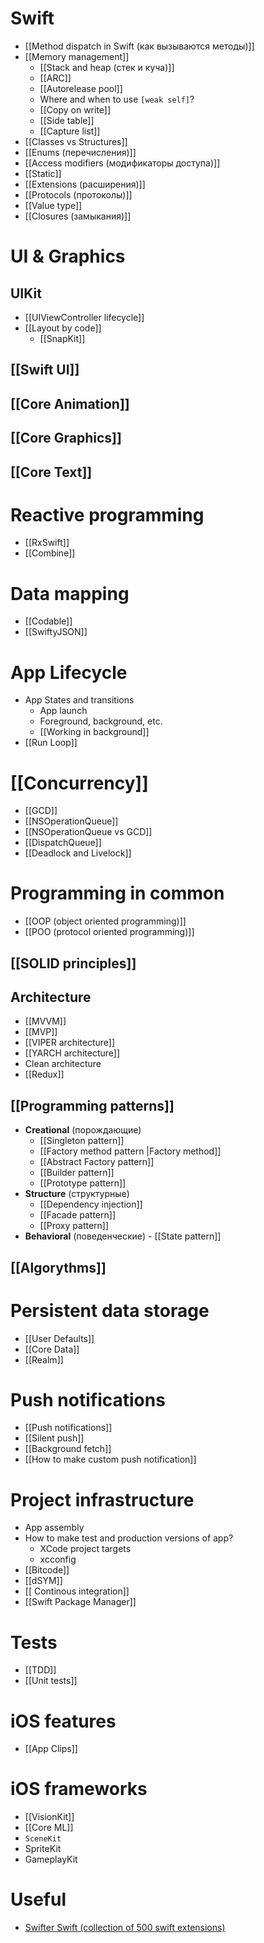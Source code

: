 # Swift
- [[Method dispatch in Swift (как вызываются методы)]]
- [[Memory management]]
	- [[Stack and heap (стек и куча)]]
	- [[ARC]]
	- [[Autorelease pool]]
	- Where and when to use `[weak self]`?
	- [[Copy on write]]
	- [[Side table]]
	- [[Capture list]]
- [[Classes vs Structures]]
- [[Enums (перечисления)]]
- [[Access modifiers (модификаторы доступа)]]
- [[Static]]
- [[Extensions (расширения)]]
- [[Protocols (протоколы)]]
- [[Value type]]
- [[Closures (замыкания)]]


# UI & Graphics
## UIKit
- [[UIViewController lifecycle]]
- [[Layout by code]]
	- [[SnapKit]]
## [[Swift UI]]
## [[Core Animation]]
## [[Core Graphics]]
## [[Core Text]]



# Reactive programming
- [[RxSwift]]
- [[Combine]]



# Data mapping
- [[Codable]]
- [[SwiftyJSON]]



# App Lifecycle
- App States and transitions
	- App launch
	- Foreground, background, etc.
	- [[Working in background]]
- [[Run Loop]]



# [[Concurrency]]
- [[GCD]]
- [[NSOperationQueue]]
- [[NSOperationQueue vs GCD]]
- [[DispatchQueue]]
- [[Deadlock and Livelock]]



# Programming in common
- [[OOP (object oriented programming)]]
- [[POO (protocol oriented programming)]]
## [[SOLID principles]]

## Architecture
- [[MVVM]]
- [[MVP]]
- [[VIPER architecture]]
- [[YARCH architecture]]
- Clean architecture
- [[Redux]]
## [[Programming patterns]]
- __Creational__ (порождающие)
	- [[Singleton pattern]]
	- [[Factory method pattern |Factory method]]
	- [[Abstract Factory pattern]]
	- [[Builder pattern]]
	- [[Prototype pattern]]
- __Structure__ (структурные)
	- [[Dependency injection]]
	- [[Facade pattern]]
	- [[Proxy pattern]]
- __Behavioral__ (поведенческие)
		- [[State pattern]]
## [[Algorythms]]



# Persistent data storage
- [[User Defaults]]
- [[Core Data]]
- [[Realm]]



# Push notifications
- [[Push notifications]]
- [[Silent push]]
- [[Background fetch]]
- [[How to make custom push notification]]



# Project infrastructure
- App assembly
- How to make test and production versions of app?
	- XCode project targets
	- xcconfig
- [[Bitcode]]
- [[dSYM]]
- [[ Continous integration]]
- [[Swift Package Manager]]



# Tests
- [[TDD]]
- [[Unit tests]]



# iOS features
- [[App Clips]]


# iOS frameworks
- [[VisionKit]]
- [[Core ML]]
- `SceneKit`
- SpriteKit
- GameplayKit


# Useful
- [Swifter Swift (collection of 500 swift extensions)](https://swifterswift.com)
